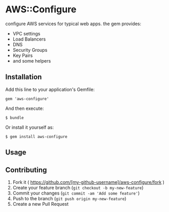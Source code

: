 # AWS::Configure

configure AWS services for typical web apps. the gem provides:

* VPC settings
* Load Balancers
* DNS
* Security Groups
* Key Pairs
* and some helpers

## Installation

Add this line to your application's Gemfile:

    gem 'aws-configure'

And then execute:

    $ bundle

Or install it yourself as:

    $ gem install aws-configure

## Usage



## Contributing

1. Fork it ( https://github.com/[my-github-username]/aws-configure/fork )
2. Create your feature branch (`git checkout -b my-new-feature`)
3. Commit your changes (`git commit -am 'Add some feature'`)
4. Push to the branch (`git push origin my-new-feature`)
5. Create a new Pull Request
